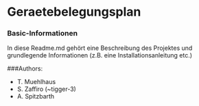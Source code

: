# Geraetebelegungsplan
### Basic-Informationen
In diese Readme.md gehört eine Beschreibung des Projektes und grundlegende Informationen 
(z.B. eine Installationsanleitung etc.)

###Authors:
* T. Muehlhaus
* S. Zaffiro (~tigger-3)
* A. Spitzbarth